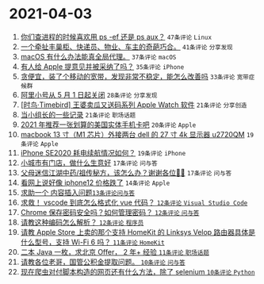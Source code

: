 # 2021-04-03

1. [你们查进程的时候喜欢用 ps -ef 还是 ps aux？](https://www.v2ex.com/t/767746) `47条评论` `Linux`
1. [一个牵扯丰巢柜、快递员、物业、车主的奇葩巧合。](https://www.v2ex.com/t/767741) `41条评论` `分享发现`
1. [macOS 有什么办法能真全局代理。](https://www.v2ex.com/t/767745) `37条评论` `macOS`
1. [有人给 Apple 提意见并被采纳了吗？](https://www.v2ex.com/t/767750) `35条评论` `iPhone`
1. [贪便宜，装了个移动的宽带，发现非常不稳定，能怎么改善吗](https://www.v2ex.com/t/767800) `33条评论` `宽带症候群`
1. [阿里小号从 5 月 1 日起关闭](https://www.v2ex.com/t/767780) `28条评论` `分享发现`
1. [[时鸟·Timebird] 王婆卖瓜又送码系列 Apple Watch 软件](https://www.v2ex.com/t/767788) `21条评论` `分享创造`
1. [当小组长的一些记录](https://www.v2ex.com/t/767732) `21条评论` `职场话题`
1. [2021 年推荐一张划算的美国实体手机卡吧](https://www.v2ex.com/t/767793) `20条评论` `Apple`
1. [macbook 13 寸（M1 芯片）外接两台 dell 的 27 寸 4k 显示器 u2720QM](https://www.v2ex.com/t/767784) `19条评论` `Apple`
1. [iPhone SE2020 耗电续航情况如何？](https://www.v2ex.com/t/767729) `19条评论` `iPhone`
1. [小城市有门店，做什么生意好](https://www.v2ex.com/t/767767) `17条评论` `问与答`
1. [父母迷信江湖中药/祖传秘方，该怎么办？谢谢各位🙏🙏](https://www.v2ex.com/t/767770) `17条评论` `问与答`
1. [看网上说好像 iphone12 价格跌了](https://www.v2ex.com/t/767751) `14条评论` `Apple`
1. [求助一个 <table> 内容插入问题](https://www.v2ex.com/t/767758) `13条评论` `问与答`
1. [求救！ vscode 到底怎么格式化 vue 代码？](https://www.v2ex.com/t/767822) `12条评论` `Visual Studio Code`
1. [Chrome 保存密码安全吗？如何管理密码？](https://www.v2ex.com/t/767805) `12条评论` `问与答`
1. [请教这种编码怎么解析？](https://www.v2ex.com/t/767799) `12条评论` `程序员`
1. [请教 Apple Store 上卖的那个支持 HomeKit 的 Linksys Velop 路由器具体是什么型号，支持 Wi-Fi 6 吗？](https://www.v2ex.com/t/767768) `11条评论` `HomeKit`
1. [二本 Java 一枚，求北京 Offer， 2 年+ 经验](https://www.v2ex.com/t/767735) `11条评论` `职场话题`
1. [请教各位老哥，国管公积金提取问题。](https://www.v2ex.com/t/767812) `10条评论` `问与答`
1. [现在爬虫对付脚本构造的网页还有什么方法，除了 selenium](https://www.v2ex.com/t/767807) `10条评论` `Python`
